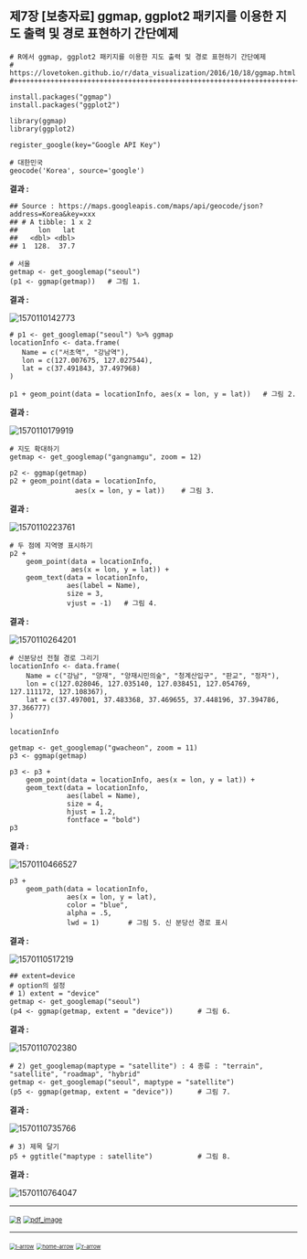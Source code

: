 ## 제7장 [보충자료] ggmap, ggplot2 패키지를 이용한 지도 출력 및 경로 표현하기 간단예제



```{r}
# R에서 ggmap, ggplot2 패키지를 이용한 지도 출력 및 경로 표현하기 간단예제
# https://lovetoken.github.io/r/data_visualization/2016/10/18/ggmap.html
#++++++++++++++++++++++++++++++++++++++++++++++++++++++++++++++++++++++++++++

install.packages("ggmap")
install.packages("ggplot2")

library(ggmap)
library(ggplot2)

register_google(key="Google API Key")

# 대한민국
geocode('Korea', source='google')
```

**결과 :**

```
## Source : https://maps.googleapis.com/maps/api/geocode/json?address=Korea&key=xxx
## # A tibble: 1 x 2
##     lon   lat
##   <dbl> <dbl>
## 1  128.  37.7
```



```{r}
# 서울 
getmap <- get_googlemap("seoul")
(p1 <- ggmap(getmap))   # 그림 1.
```

**결과 :**

![1570110142773](images/1570110142773.png)



```{r}
# p1 <- get_googlemap("seoul") %>% ggmap
locationInfo <- data.frame(
   Name = c("서초역", "강남역"), 
   lon = c(127.007675, 127.027544),
   lat = c(37.491843, 37.497968) 
)

p1 + geom_point(data = locationInfo, aes(x = lon, y = lat))   # 그림 2.
```

**결과 :**

![1570110179919](images/1570110179919.png)



```{r}
# 지도 확대하기
getmap <- get_googlemap("gangnamgu", zoom = 12)

p2 <- ggmap(getmap)
p2 + geom_point(data = locationInfo, 
                aes(x = lon, y = lat))    # 그림 3.
```

**결과 :**

![1570110223761](images/1570110223761.png)



```{r}
# 두 점에 지역명 표시하기
p2 + 
	geom_point(data = locationInfo, 
               aes(x = lon, y = lat)) +
	geom_text(data = locationInfo, 
              aes(label = Name), 
              size = 3, 
              vjust = -1)   # 그림 4.
```

**결과 :**

![1570110264201](images/1570110264201.png)





```{r}
# 신분당선 전철 경로 그리기
locationInfo <- data.frame(
    Name = c("강남", "양재", "양재시민의숲", "청계산입구", "판교", "정자"), 
    lon = c(127.028046, 127.035140, 127.038451, 127.054769, 127.111172, 127.108367), 
    lat = c(37.497001, 37.483368, 37.469655, 37.448196, 37.394786, 37.366777)
)

locationInfo

getmap <- get_googlemap("gwacheon", zoom = 11)
p3 <- ggmap(getmap)

p3 <- p3 + 
	geom_point(data = locationInfo, aes(x = lon, y = lat)) +
	geom_text(data = locationInfo, 
              aes(label = Name), 
              size = 4, 
              hjust = 1.2, 
              fontface = "bold")
p3
```

**결과 :**

![1570110466527](images/1570110466527.png)



```{r}
p3 + 
	geom_path(data = locationInfo, 
              aes(x = lon, y = lat), 
              color = "blue", 
              alpha = .5, 
              lwd = 1)       # 그림 5. 신 분당선 경로 표시
```

**결과 :**

![1570110517219](images/1570110517219.png)

```{r}
## extent=device
# option의 설정
# 1) extent = "device"      
getmap <- get_googlemap("seoul")
(p4 <- ggmap(getmap, extent = "device"))      # 그림 6.
```

**결과 :**

![1570110702380](images/1570110702380.png)



```{r}
# 2) get_googlemap(maptype = "satellite") : 4 종류 : "terrain", "satellite", "roadmap", "hybrid"
getmap <- get_googlemap("seoul", maptype = "satellite")
(p5 <- ggmap(getmap, extent = "device"))      # 그림 7.
```

**결과 :**

![1570110735766](images/1570110735766.png)



```{r}
# 3) 제목 달기
p5 + ggtitle("maptype : satellite")           # 그림 8.
```

**결과 :**

![1570110764047](images/1570110764047.png)





------

 [<img src="images/R.png" alt="R" style="zoom:80%;" />](source/ch_7_using_ggmap_00.R)  [<img src="images/pdf_image.png" alt="pdf_image" style="zoom:80%;" />](pdf/ch_7_using_ggmap_00.pdf)

------

[<img src="images/l-arrow.png" alt="l-arrow" style="zoom:67%;" />](ch_7_using_ggmap.html)    [<img src="images/home-arrow.png" alt="home-arrow" style="zoom:67%;" />](index.html)    [<img src="images/r-arrow.png" alt="r-arrow" style="zoom:67%;" />](ch_7_using_ggmap_01.html)


